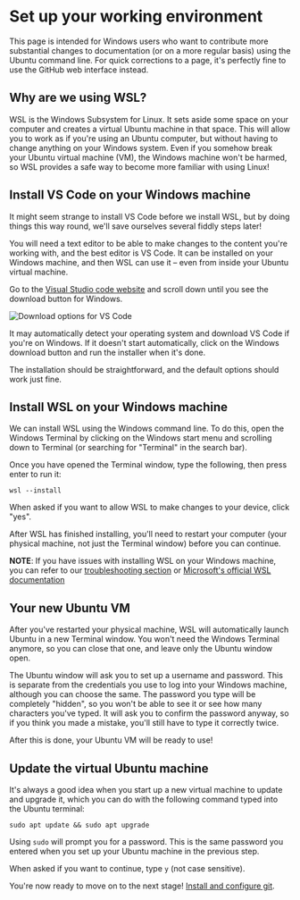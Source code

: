 # Set up your working environment

This page is intended for Windows users who want to contribute more substantial changes to documentation (or on a more regular basis) using the Ubuntu command line. For quick corrections to a page, it's perfectly fine to use the GitHub web interface instead.

## Why are we using WSL?

WSL is the Windows Subsystem for Linux. It sets aside some space on your computer and creates a virtual Ubuntu machine in that space. This will allow you to work as if you're using an Ubuntu computer, but without having to change anything on your Windows system. Even if you somehow break your Ubuntu virtual machine (VM), the Windows machine won't be harmed, so WSL provides a safe way to become more familiar with using Linux!

## Install VS Code on your Windows machine

It might seem strange to install VS Code before we install WSL, but by doing things this way round, we'll save ourselves several fiddly steps later!

You will need a text editor to be able to make changes to the content you're working with, and the best editor is VS Code. It can be installed on your Windows machine, and then WSL can use it – even from inside your Ubuntu virtual machine.

Go to the [Visual Studio code website](https://code.visualstudio.com/) and scroll down until you see the download button for Windows. 

![Download options for VS Code](images/install_VSCode.png)

It may automatically detect your operating system and download VS Code if you're on Windows. If it doesn't start automatically, click on the Windows download button and run the installer when it's done. 

The installation should be straightforward, and the default options should work just fine.

## Install WSL on your Windows machine

We can install WSL using the Windows command line. To do this, open the Windows Terminal by clicking on the Windows start menu and scrolling down to Terminal (or searching for "Terminal" in the search bar).

Once you have opened the Terminal window, type the following, then press enter to run it:

```
wsl --install
```

When asked if you want to allow WSL to make changes to your device, click "yes".

After WSL has finished installing, you'll need to restart your computer (your physical machine, not just the Terminal window) before you can continue.

**NOTE**: If you have issues with installing WSL on your Windows machine, you can refer to our [troubleshooting section](./troubleshooting.md) or [Microsoft's official WSL documentation](https://learn.microsoft.com/en-us/windows/wsl/troubleshooting)

## Your new Ubuntu VM

After you've restarted your physical machine, WSL will automatically launch Ubuntu in a new Terminal window. You won't need the Windows Terminal anymore, so you can close that one, and leave only the Ubuntu window open.

The Ubuntu window will ask you to set up a username and password. This is separate from the credentials you use to log into your Windows machine, although you can choose the same. The password you type will be completely "hidden", so you won't be able to see it or see how many characters you've typed. It will ask you to confirm the password anyway, so if you think you made a mistake, you'll still have to type it correctly twice.

After this is done, your Ubuntu VM will be ready to use!

## Update the virtual Ubuntu machine

It's always a good idea when you start up a new virtual machine to update and upgrade it, which you can do with the following command typed into the Ubuntu terminal:

```
sudo apt update && sudo apt upgrade
```

Using `sudo` will prompt you for a password. This is the same password you entered when you set up your Ubuntu machine in the previous step.

When asked if you want to continue, type `y` (not case sensitive).

You're now ready to move on to the next stage! [Install and configure git](install_git.md).
